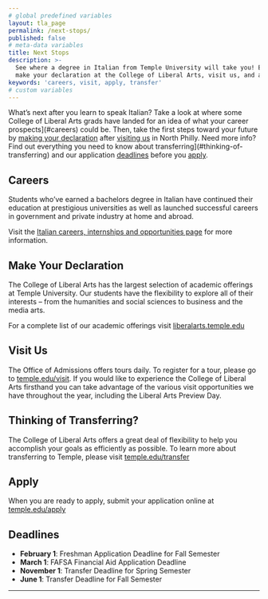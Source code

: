 ```yaml
---
# global predefined variables
layout: tla_page
permalink: /next-stops/
published: false
# meta-data variables
title: Next Stops
description: >-
  See where a degree in Italian from Temple University will take you! Explore your career prospects,
  make your declaration at the College of Liberal Arts, visit us, and apply!
keywords: 'careers, visit, apply, transfer'
# custom variables
---
```

What’s next after you learn to speak Italian? Take a look at where some College of Liberal Arts grads have landed for an idea of what your career prospects](#careers) could be. Then, take the first steps toward your future by [making your declaration](#make-your-declaration) after [visiting us](#visit-us) in North Philly. Need more info? Find out everything you need to know about transferring](#thinking-of-transferring) and our application [deadlines](#deadlines) before you [apply](#apply).

## Careers
Students who’ve earned a bachelors degree in Italian have continued their education at prestigious universities as well as launched successful careers in government and private industry at home and abroad.

Visit the [Italian careers, internships and opportunities page](https://www.temple.edu/academics/degrees-programs/undegraduate-majors-minors/italian-major-ba-ital/careers-internships-opportunities) for more information.

## Make Your Declaration
The College of Liberal Arts has the largest selection of  academic offerings at Temple University. Our students have the flexibility to explore all of their interests – from the humanities and social sciences to business and the media arts.   

For a complete list of our academic offerings visit [liberalarts.temple.edu](http://liberalarts.temple.edu)

## Visit Us
The Office of Admissions offers tours daily. To register for a tour, please go to [temple.edu/visit](http://liberalarts.temple.edu). If you would like to experience the College of Liberal Arts firsthand you can take advantage of the various visit  opportunities we have throughout the year, including the Liberal Arts Preview Day.  

## Thinking of Transferring?
The College of Liberal Arts offers a great deal of flexibility to help you accomplish your goals as efficiently as possible.   To learn more about transferring to Temple, please visit [temple.edu/transfer](http://admissions.temple.edu/transfer)

## Apply
When you are ready to apply, submit your application online at [temple.edu/apply](http://admissions.temple.edu/apply)

## Deadlines

- **February 1**: Freshman Application Deadline for Fall Semester
- **March 1**: FAFSA Financial Aid Application Deadline
- **November 1**: Transfer Deadline for Spring Semester
- **June 1**: Transfer Deadline for Fall Semester

___

<script type="text/javascript" src="https://form.jotform.com/jsform/82124163988160"></script>

